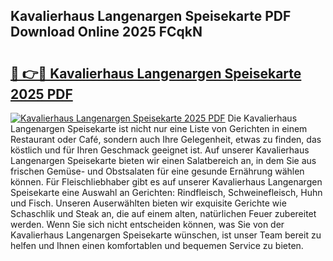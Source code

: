 ## Kavalierhaus Langenargen Speisekarte PDF Download Online 2025 FCqkN

# <h2><a href="http://gcbexl.nevu.top/?p=Kavalierhaus+Langenargen+Speisekarte">🔗 👉🔴 Kavalierhaus Langenargen Speisekarte 2025 PDF</a></h2>

[![Kavalierhaus Langenargen Speisekarte 2025 PDF](https://i.imgur.com/dBaPXMq.png)](http://gcbexl.nevu.top/?p=Kavalierhaus+Langenargen+Speisekarte)
Die Kavalierhaus Langenargen Speisekarte ist nicht nur eine Liste von Gerichten in einem Restaurant oder Café, sondern auch Ihre Gelegenheit, etwas zu finden, das köstlich und für Ihren Geschmack geeignet ist. Auf unserer Kavalierhaus Langenargen Speisekarte bieten wir einen Salatbereich an, in dem Sie aus frischen Gemüse- und Obstsalaten für eine gesunde Ernährung wählen können. Für Fleischliebhaber gibt es auf unserer Kavalierhaus Langenargen Speisekarte eine Auswahl an Gerichten: Rindfleisch, Schweinefleisch, Huhn und Fisch. Unseren Auserwählten bieten wir exquisite Gerichte wie Schaschlik und Steak an, die auf einem alten, natürlichen Feuer zubereitet werden. Wenn Sie sich nicht entscheiden können, was Sie von der Kavalierhaus Langenargen Speisekarte wünschen, ist unser Team bereit zu helfen und Ihnen einen komfortablen und bequemen Service zu bieten.
